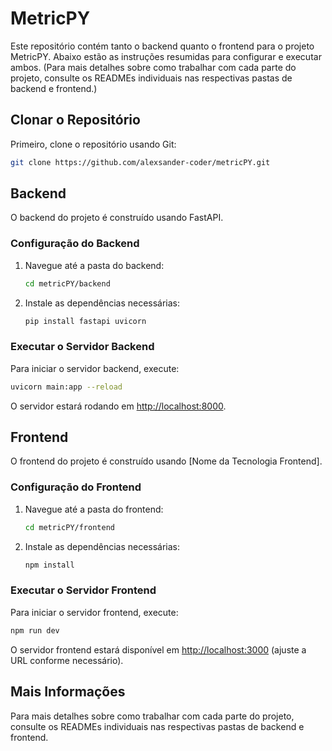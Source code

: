 # MetricPY

Este repositório contém tanto o backend quanto o frontend para o projeto MetricPY. Abaixo estão as instruções resumidas para configurar e executar ambos. (Para mais detalhes sobre como trabalhar com cada parte do projeto, consulte os READMEs individuais nas respectivas pastas de backend e frontend.)

## Clonar o Repositório

Primeiro, clone o repositório usando Git:

```bash
git clone https://github.com/alexsander-coder/metricPY.git
```

## Backend

O backend do projeto é construído usando FastAPI.

### Configuração do Backend

1. Navegue até a pasta do backend:

   ```bash
   cd metricPY/backend
   ```
2. Instale as dependências necessárias:

   ```bash
   pip install fastapi uvicorn
   ```

### Executar o Servidor Backend

Para iniciar o servidor backend, execute:

```bash
uvicorn main:app --reload
```

O servidor estará rodando em [http://localhost:8000](http://localhost:8000).

## Frontend

O frontend do projeto é construído usando [Nome da Tecnologia Frontend].

### Configuração do Frontend

1. Navegue até a pasta do frontend:

   ```bash
   cd metricPY/frontend
   ```
2. Instale as dependências necessárias:

   ```bash
   npm install
   ```

### Executar o Servidor Frontend

Para iniciar o servidor frontend, execute:

```bash
npm run dev
```

O servidor frontend estará disponível em [http://localhost:3000](http://localhost:3000) (ajuste a URL conforme necessário).

## Mais Informações

Para mais detalhes sobre como trabalhar com cada parte do projeto, consulte os READMEs individuais nas respectivas pastas de backend e frontend.
